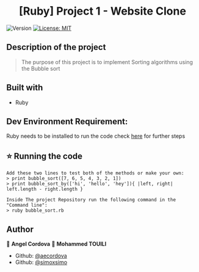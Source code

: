 <h1 align="center">[Ruby] Project 1 - Website Clone</h1>
<p>
  <img alt="Version" src="https://img.shields.io/badge/version-0.0.1-blue.svg?cacheSeconds=2592000" />
  <a href="#" target="_blank">
    <img alt="License: MIT " src="https://img.shields.io/badge/License-MIT -yellow.svg" />
  </a>
</p>


## Description of the project 

>The purpose of this project is to implement Sorting algorithms using the Bubble sort 

## Built with
<ul>
  <li>Ruby</li>
</ul>

## Dev Environment Requirement:
Ruby needs to be installed to run the code check [here](https://www.ruby-lang.org/en/documentation/installation/) for further steps

## ⭐️ Running the code
```
Add these two lines to test both of the methods or make your own:
> print bubble_sort([7, 6, 5, 4, 3, 2, 1])
> print bubble_sort_by(['hi', 'hello', 'hey']){ |left, right| left.length - right.length }

Inside The project Repository run the following command in the "Command line":
> ruby bubble_sort.rb
```

## Author

👤 **Angel Cordova**
👤 **Mohammed TOUILI**

* Github: [@aecordova](https://github.com/https:\/\/github.com\/aecordova)  
* Github: [@simoxsimo](https://github.com/https:\/\/github.com\/simoxsimo)
